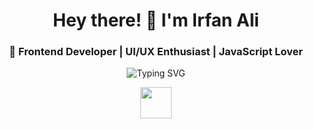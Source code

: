 <h1 align="center">Hey there! 👋 I'm Irfan Ali</h1>
<h3 align="center">🚀 Frontend Developer | UI/UX Enthusiast | JavaScript Lover</h3>

<!-- Typing Animation -->
<p align="center">
  <img src="https://readme-typing-svg.herokuapp.com?font=Fira+Code&pause=1000&color=F7B93E&width=500&lines=Frontend+Developer+🔥;React+%7C+Next.js+%7C+TypeScript;Building+awesome+UIs+🚀;Let's+collaborate!+💻" alt="Typing SVG">
</p>

<!-- Wave Animation -->
<p align="center">
  <img src="https://media.giphy.com/media/hvRJCLFzcasrR4ia7z/giphy.gif" width="50px">
</p>
